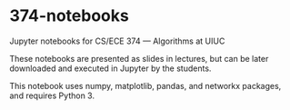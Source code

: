 # 374-notebooks
Jupyter notebooks for CS/ECE 374 — Algorithms at UIUC

These notebooks are presented as slides in lectures, but can be later downloaded and executed in Jupyter by the students.

This notebook uses numpy, matplotlib, pandas, and networkx packages, and requires Python 3.
